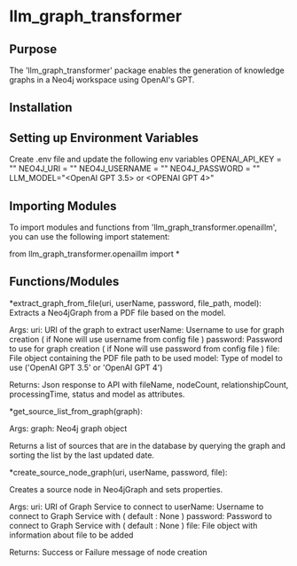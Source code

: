 # llm_graph_transformer

## Purpose
The 'llm_graph_transformer' package enables the generation of knowledge graphs in a Neo4j workspace using OpenAI's GPT.

## Installation

## Setting up Environment Variables
Create .env file and update the following env variables
OPENAI_API_KEY = ""
NEO4J_URI = ""
NEO4J_USERNAME = ""
NEO4J_PASSWORD = ""
LLM_MODEL="<OpenAI GPT 3.5> or <OPENAI GPT 4>"

## Importing Modules
To import modules and functions from 'llm_graph_transformer.openaillm', you can use the following import statement:

from llm_graph_transformer.openaillm import *

## Functions/Modules

*extract_graph_from_file(uri, userName, password, file_path, model):
   Extracts a Neo4jGraph from a PDF file based on the model.
   
   Args:
   	 uri: URI of the graph to extract
   	 userName: Username to use for graph creation ( if None will use username from config file )
   	 password: Password to use for graph creation ( if None will use password from config file )
   	 file: File object containing the PDF file path to be used
   	 model: Type of model to use ('OpenAI GPT 3.5' or 'OpenAI GPT 4')
   
   Returns: 
   	 Json response to API with fileName, nodeCount, relationshipCount, processingTime, 
     status and model as attributes.

*get_source_list_from_graph(graph):

  Args:
  graph: Neo4j graph object

   Returns a list of sources that are in the database by querying the graph and 
   sorting the list by the last updated date. 

*create_source_node_graph(uri, userName, password, file):

   Creates a source node in Neo4jGraph and sets properties.
   
   Args:
   	 uri: URI of Graph Service to connect to
   	 userName: Username to connect to Graph Service with ( default : None )
   	 password: Password to connect to Graph Service with ( default : None )
   	 file: File object with information about file to be added
   
   Returns: 
   	 Success or Failure message of node creation


